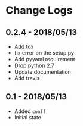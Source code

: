 # Change Logs

## 0.2.4 - 2018/05/13
- Add tox
- fix error on the setup.py
- Add pyyaml requirement
- Drop python 2.7
- Update documentation
- Add travis

## 0.1 - 2018/05/13
- Added ``conff``
- Initial state
